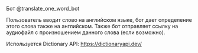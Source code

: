Бот @translate_one_word_bot

Пользователь вводит слово на английском языке, бот дает определение этого слова также на английском.
Также бот отправляет ссылку на аудиофайл с произношением данного слова (если возможно).

Используется Dictionary API: https://dictionaryapi.dev/
